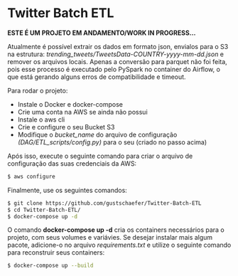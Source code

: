 # Twitter Batch ETL

**ESTE É UM PROJETO EM ANDAMENTO/WORK IN PROGRESS...**

Atualmente é possível extrair os dados em formato json, envialos para o S3 na estrutura: *trending_tweets/TweetsData-COUNTRY-yyyy-mm-dd.json* e remover os arquivos locais. Apenas a conversão para parquet não foi feita, pois esse processo é executado pelo PySpark no container do Airflow, o que está gerando alguns erros de compatibilidade e timeout.

Para rodar o projeto:

- Instale o Docker e docker-compose
- Crie uma conta na AWS se ainda não possui
- Instale o aws cli
- Crie e configure o seu Bucket S3
- Modifique o *bucket_name* do arquivo de configuração *(DAG/ETL_scripts/config.py)* para o seu (criado no passo acima)

Após isso, execute o seguinte comando para criar o arquivo de configuração das suas credenciais da AWS:

```bash
$ aws configure
```

Finalmente, use os seguintes comandos:

```bash
$ git clone https://github.com/gustschaefer/Twitter-Batch-ETL
$ cd Twitter-Batch-ETL/
$ docker-compose up -d
```

O comando **docker-compose up -d** cria os containers necessários para o projeto, com seus volumes e variávies. Se desejar instalar mais algum pacote, adicione-o no arquivo *requirements.txt* e utilize o seguinte comando para reconstruir seus containers:

```bash
$ docker-compose up --build
```


